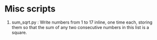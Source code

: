 # Misc scripts

1. sum_sqrt.py :  Write numbers from 1 to 17 inline, one time each, storing them so that the sum of any two consecutive numbers in this list is a square.
